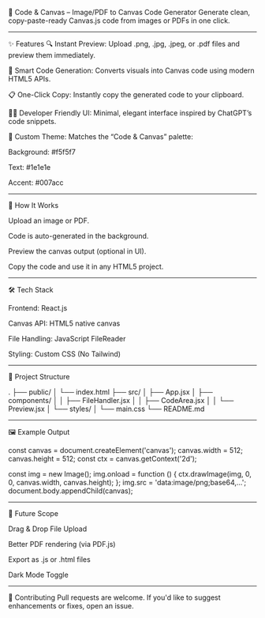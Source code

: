 
🎨 Code & Canvas – Image/PDF to Canvas Code Generator
Generate clean, copy-paste-ready Canvas.js code from images or PDFs in one click.

------------------------------------------------------------------------------------------------------------------------------------------------------
✨ Features
🔍 Instant Preview: Upload .png, .jpg, .jpeg, or .pdf files and preview them immediately.

🧠 Smart Code Generation: Converts visuals into Canvas code using modern HTML5 APIs.

📋 One-Click Copy: Instantly copy the generated code to your clipboard.

🧑‍🎨 Developer Friendly UI: Minimal, elegant interface inspired by ChatGPT’s code snippets.

🎨 Custom Theme: Matches the “Code & Canvas” palette:

Background: #f5f5f7

Text: #1e1e1e

Accent: #007acc

----------------------------------------------------------------------------------------------------------------------------------------------------------------

🚀 How It Works

Upload an image or PDF.

Code is auto-generated in the background.

Preview the canvas output (optional in UI).

Copy the code and use it in any HTML5 project.

---------------------------------------------------------------------------------------------------------------------------------------------------------------

🛠️ Tech Stack

Frontend: React.js

Canvas API: HTML5 native canvas

File Handling: JavaScript FileReader

Styling: Custom CSS (No Tailwind)

--------------------------------------------------------------------------------------------------------------------------------------------------------------

📂 Project Structure

.
├── public/
│   └── index.html
├── src/
│   ├── App.jsx
│   ├── components/
│   │   ├── FileHandler.jsx
│   │   ├── CodeArea.jsx
│   │   └── Preview.jsx
│   └── styles/
│       └── main.css
└── README.md

---------------------------------------------------------------------------------------------------------------------------------------------------------

🖼️ Example Output

const canvas = document.createElement('canvas');
canvas.width = 512;
canvas.height = 512;
const ctx = canvas.getContext('2d');

const img = new Image();
img.onload = function () {
  ctx.drawImage(img, 0, 0, canvas.width, canvas.height);
};
img.src = 'data:image/png;base64,...';
document.body.appendChild(canvas);

----------------------------------------------------------------------------------------------------------------------------------------------------

🧪 Future Scope

 Drag & Drop File Upload

 Better PDF rendering (via PDF.js)

 Export as .js or .html files

 Dark Mode Toggle

--------------------------------------------------------------------------------------------------------------------------------------------------------

🤝 Contributing
Pull requests are welcome. If you'd like to suggest enhancements or fixes, open an issue.
